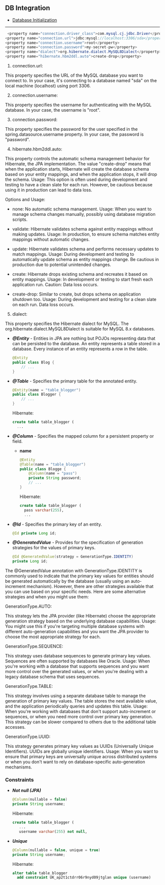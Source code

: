 ## DB Integration

* [Database Initialization](https://docs.spring.io/spring-boot/docs/2.1.x/reference/html/howto-database-initialization.html)


---

```java
 <property name="connection.driver_class">com.mysql.cj.jdbc.Driver</property>
<property name="connection.url">jdbc:mysql://localhost:3306/sda</property>
<property name="connection.username">root</property>
<property name="connection.password">my-secret-pw</property>
<property name="dialect">org.hibernate.dialect.MySQL8Dialect</property>
<property name="hibernate.hbm2ddl.auto">create-drop</property>

```

1. connection.url:

This property specifies the URL of the MySQL database you want to connect to. In your case, it's connecting to a database named "sda" on the local machine (localhost) using port 3306.

2. connection.username:

This property specifies the username for authenticating with the MySQL database. In your case, the username is "root".

3. connection.password:

This property specifies the password for the user specified in the spring.datasource.username property. In your case, the password is "password".

4. hibernate.hbm2ddl.auto:

This property controls the automatic schema management behavior for Hibernate, the JPA implementation. The value "create-drop" means that when the application starts, Hibernate will create the database schema based on your entity mappings, and when the application stops, it will drop the schema.
Usage: This option is often used during development and testing to have a clean slate for each run. However, be cautious because using it in production can lead to data loss.

  Options and Usage:

  * none:  No automatic schema management.
   Usage: When you want to manage schema changes manually, possibly using database migration scripts.

  * validate: Hibernate validates schema against entity mappings without making updates.
   Usage: In production, to ensure schema matches entity mappings without automatic changes.

  * update: Hibernate validates schema and performs necessary updates to match mappings.
   Usage: During development and testing to automatically update schema as entity mappings change. Be cautious in production due to potential unintended changes.

  * create: Hibernate drops existing schema and recreates it based on entity mappings.
   Usage: In development or testing to start fresh each application run. Caution: Data loss occurs.

  * create-drop: Similar to create, but drops schema on application shutdown too.
   Usage: During development and testing for a clean slate on each run. Data loss occurs.



5. dialect:

This property specifies the Hibernate dialect for MySQL. The org.hibernate.dialect.MySQL8Dialect is suitable for MySQL 8.x databases.


* ***@Entity*** - Entities in JPA are nothing but POJOs representing data that can be persisted to the database.
  An entity represents a table stored
  in a database. Every instance of an entity represents a row in the table.

  ```java
  @Entity
  public class Blog {
      // ...
  }
  ```
* ***@Table*** - Specifies the primary table for the annotated entity.
  ```java
  @Entity(name = "table_blogger")
  public class Blogger {
      // ...
  }
  ```
  Hibernate:
  ```SQL
  create table table_blogger (
    ...
  ```
* ***@Column*** - Specifies the mapped column for a persistent property or field.
    * **name**
      ```java
      @Entity
      @Table(name = "table_blogger")
      public class Blogge {
          @Column(name = "pass")
          private String password;
          // ...
      }
      ```
      Hibernate:
      ```SQL
      create table table_blogger (
        pass varchar(255),
        ...
      ```

* ***@Id*** - Specifies the primary key of an entity.
  ```java
  @Id private Long id;
  ```
* ***@GeneratedValue*** - Provides for the specification of generation strategies for the values of primary keys.
  ```java
  @Id @GeneratedValue(strategy = GenerationType.IDENTITY)
  private Long id;
  ```
The @GeneratedValue annotation with GenerationType.IDENTITY is commonly used to indicate that the primary key values for entities should be generated automatically by the database (usually using an auto-increment mechanism). However, there are other strategies available that you can use based on your specific needs. Here are some alternative strategies and when you might use them:

GenerationType.AUTO:

This strategy lets the JPA provider (like Hibernate) choose the appropriate generation strategy based on the underlying database capabilities.
Usage: You might use this if you're targeting multiple database systems with different auto-generation capabilities and you want the JPA provider to choose the most appropriate strategy for each.

GenerationType.SEQUENCE:

This strategy uses database sequences to generate primary key values. Sequences are often supported by databases like Oracle.
Usage: When you're working with a database that supports sequences and you want more control over the generated values, or when you're dealing with a legacy database schema that uses sequences.

GenerationType.TABLE:

This strategy involves using a separate database table to manage the generation of primary key values. The table stores the next available value, and the application periodically queries and updates this table.
Usage: When you're working with databases that don't support auto-increment or sequences, or when you need more control over primary key generation. This strategy can be slower compared to others due to the additional table accesses.

GenerationType.UUID:

This strategy generates primary key values as UUIDs (Universally Unique Identifiers). UUIDs are globally unique identifiers.
Usage: When you want to ensure that primary keys are universally unique across distributed systems or when you don't want to rely on database-specific auto-generation mechanisms.


### Constraints
* ***Not null (JPA)***
  ```java
  @Column(nullable = false)
  private String username;
  ```
  Hibernate:
  ```SQL
  create table table_blogger (
     ...
     username varchar(255) not null,
  ```
* ***Unique***
  ```java
  @Column(nullable = false, unique = true)
  private String username;
  ```
  Hibernate:
  ```SQL
  alter table table_blogger 
    add constraint UK_ap2t1ctdrr06r9nyd09jtglan unique (username)
  ```

